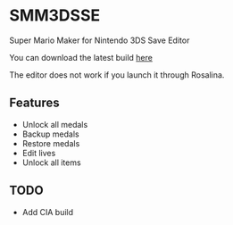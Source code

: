 # SMM3DSSE
Super Mario Maker for Nintendo 3DS Save Editor

You can download the latest build [here](https://ci.appveyor.com/api/projects/valentinvanelslande/smm3dsse/artifacts/smm3dsse.3dsx?pr=false)

The editor does not work if you launch it through Rosalina.

## Features
- Unlock all medals
- Backup medals
- Restore medals
- Edit lives
- Unlock all items

## TODO
- Add CIA build
